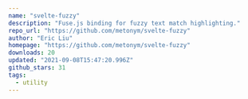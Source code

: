 ```yaml
---
name: "svelte-fuzzy"
description: "Fuse.js binding for fuzzy text match highlighting."
repo_url: "https://github.com/metonym/svelte-fuzzy"
author: "Eric Liu"
homepage: "https://github.com/metonym/svelte-fuzzy"
downloads: 20
updated: "2021-09-08T15:47:20.996Z"
github_stars: 31
tags: 
  - utility
---
```

